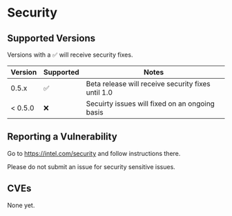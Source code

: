 # Security

## Supported Versions

Versions with a :white_check_mark: will receive security fixes.

| Version | Supported          | Notes                                              |
| ------- | ------------------ | -------------------------------------------------- |
| 0.5.x   | :white_check_mark: | Beta release will receive security fixes until 1.0 |
| < 0.5.0 | :x:                | Secuirty issues will fixed on an ongoing basis     |

## Reporting a Vulnerability

Go to https://intel.com/security and follow instructions there.

Please do not submit an issue for security sensitive issues.

## CVEs

None yet.
